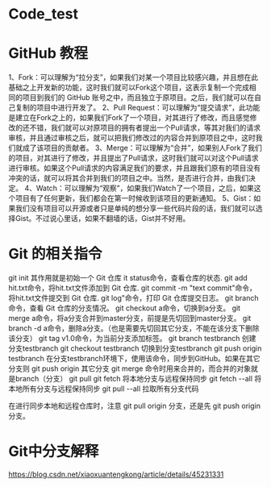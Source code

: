 # Code_test
# GitHub 教程
1、Fork：可以理解为“拉分支”，如果我们对某一个项目比较感兴趣，并且想在此基础之上开发新的功能，这时我们就可以Fork这个项目，这表示复制一个完成相同的项目到我们的 GitHub 账号之中，而且独立于原项目。之后，我们就可以在自己复制的项目中进行开发了。
2、Pull Request：可以理解为“提交请求”，此功能是建立在Fork之上的，如果我们Fork了一个项目，对其进行了修改，而且感觉修改的还不错，我们就可以对原项目的拥有者提出一个Pull请求，等其对我们的请求审核，并且通过审核之后，就可以把我们修改过的内容合并到原项目之中，这时我们就成了该项目的贡献者。
3、Merge：可以理解为“合并”，如果别人Fork了我们的项目，对其进行了修改，并且提出了Pull请求，这时我们就可以对这个Pull请求进行审核。如果这个Pull请求的内容满足我们的要求，并且跟我们原有的项目没有冲突的话，就可以将其合并到我们的项目之中。当然，是否进行合并，由我们决定。
4、Watch：可以理解为“观察”，如果我们Watch了一个项目，之后，如果这个项目有了任何更新，我们都会在第一时候收到该项目的更新通知。
5、Gist：如果我们没有项目可以开源或者只是单纯的想分享一些代码片段的话，我们就可以选择Gist。不过说心里话，如果不翻墙的话，Gist并不好用。



# Git 的相关指令
git init 其作用就是初始一个 Git 仓库
it status命令，查看仓库的状态.
git add hit.txt命令，将hit.txt文件添加到 Git 仓库.
git commit -m "text commit"命令，将hit.txt文件提交到 Git 仓库.
git log"命令，打印 Git 仓库提交日志。
git branch命令，查看 Git 仓库的分支情况。
git checkout a命令，切换到a分支。
git merge a命令，将a分支合并到master分支，前提是先切回到master分支。
git branch -d a命令，删除a分支。（也是需要先切回其它分支，不能在该分支下删除该分支）
git tag v1.0命令，为当前分支添加标签。
git branch testbranch 创建分支testbranch
git checkout testbranch 切换到分支testbranch
git push origin testbranch 在分支testbranch环境下，使用该命令，同步到GitHub。如果在其它分支则 git push origin 其它分支
git merge  命令时用来合并的，而合并的对象就是branch（分支）
git pull 
git fetch  将本地分支与远程保持同步
git fetch --all  将本地所有分支与远程保持同步
git pull --all  拉取所有分支代码

在进行同步本地和远程仓库时，注意 git pull origin 分支，还是先 git push origin 分支。

# Git中分支解释
  https://blog.csdn.net/xiaoxuantengkong/article/details/45231331

